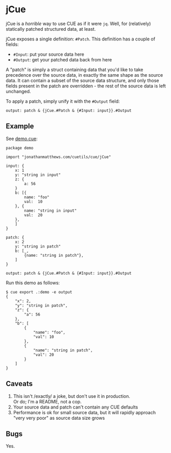 # jCue

jCue is a *horrible* way to use CUE as if it were `jq`. Well, for (relatively)
statically patched structured data, at least. 

jCue exposes a single definition: `#Patch`. This definition has a couple of
fields:

- `#Input`: put your source data here
- `#Output`: get your patched data back from here

A "patch" is simply a struct containing data that you'd like to take precedence
over the source data, in exactly the same shape as the source data. It can
contain a subset of the source data structure, and only those fields present in
the patch are overridden - the rest of the source data is left unchanged.

To apply a patch, simply unify it with the `#Output` field:

```cue
output: patch & {jCue.#Patch & {#Input: input}}.#Output
```

## Example

See [demo.cue](demo.cue):

```
package demo

import "jonathanmatthews.com/cuetils/cue/jCue"

input: {
	x: 1
	y: "string in input"
	z: {
		a: 56
	}
	b: [{
		name: "foo"
		val:  10
	}, {
		name: "string in input"
		val:  20
	},
	]
}

patch: {
	x: 2
	y: "string in patch"
	b: [_,
		{name: "string in patch"},
	]
}

output: patch & {jCue.#Patch & {#Input: input}}.#Output
```

Run this demo as follows:

```shell
$ cue export .:demo -e output
{
    "x": 2,
    "y": "string in patch",
    "z": {
        "a": 56
    },
    "b": [
        {
            "name": "foo",
            "val": 10
        },
        {
            "name": "string in patch",
            "val": 20
        }
    ]
}
```

## Caveats

1. This isn't /exactly/ a joke, but don't use it in production.  
   Or do; I'm a README, not a cop.
1. Your source data and patch can't contain any CUE defaults
1. Performance is ok for small source data, but it will rapidly approach "very very
   poor" as source data size grows

## Bugs

Yes.
